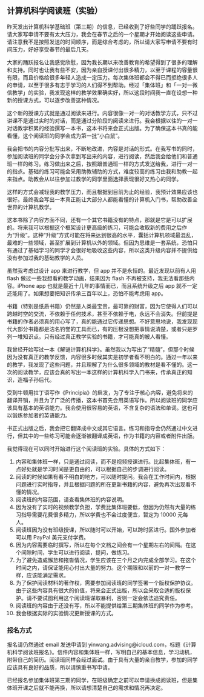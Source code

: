 <div class="inner">
<h2>计算机科学阅读班（实验）</h2>
<p>昨天发出计算机科学基础班（第三期）的信息，已经收到了好些同学的踊跃报名。请大家写申请不要有太大压力，我会在春节之后的一个星期才开始阅读这些申请。请注意我不是按照发送的时间顺序，而是综合考虑的，所以请大家写申请不要有时间压力，好好享受春节的最后几天。</p>
<p>大家的踊跃报名让我感觉欣慰，因为我长期以来改善教育的希望得到了很多的理解和支持。同时也让我有些不安，因为亲自授课付出很多精力，以至于课程的容量很有限，而且价格给很多年轻人造成一定压力。每次集体班都会不得已而拒绝很多人的申请，以至于很多有志于学习的人们得不到帮助。经过「集体班」和「一对一微信教学」的实验，我发现这样的教学效果确实好，所以这段时间我一直在设想一种新的授课方式，可以逐步改善这种情况。</p>
<p>这个新的授课方式就是通过阅读来进行。内容很像一对一的对话教学方式，只不过讲课不是通过实时的对话，而是通过分阶段的阅读来进行。我会根据以往的一对一对话教学积累的经验撰写一本书，这本书将来会正式出版。为了确保这本书真的能看懂，这个阅读班的同学会成为第一批“小白鼠”。</p>
<p>我会把书的内容分批写出来，不断地改进，内容是对话的形式。在我写书的同时，参加阅读班的同学会分多次拿到写出来的内容，进行阅读，然后我会给他们和普通班一样的练习。练习做出来之后，按照跟普通班一样的方式发送给我，进行一对一的指点。基础的练习可能会采用助教辅助的方式，难度较高的练习由我和助教一起来指点。助教会从以往参加过教学的同学里面选择表现很好又热心的同学。</p>
<p>这样的方式会减轻我的教学压力，而且根据到目前为止的经验，我预计效果应该也很好。最终我会写出一本真正能让大部分人都能看懂的计算机入门书，帮助改善全世界的计算机教学。</p>
<p>这本书除了内容方面不同，还有一个其它书籍没有的特点，那就是它是可以扩展的。将来我可以根据这个框架设计更高级的练习，可能会收取新的费用之后作为“升级”。这种“升级”方式可能在将来达到很高的水平，囊括计算机领域最混乱，最难的一些领域，甚至扩展到计算机以外的领域。但因为思维是一套系统，恐怕只有通过了基础学习的同学才会很好地吸收这些内容，所以这类升级内容并不提供给没有参加过我的基础教学的人员。</p>
<p>虽然我考虑过设计 app 来进行教学，但 app 并不是永恒的。最近发现以前有人用 flash 做过一些我想看的教学动画，结果因为 flash 不再被支持，我无法看那些内容。iPhone app 也就是最近十几年的事情而已，而且系统升级之后 app 就不一定还能用了。如果想要把知识传承三百年以上，恐怕不能考虑用 app。</p>
<p>书籍（特别是纸质书籍）仍然是人类最宝贵，最可靠的财富，因为它使得人们可以跨越时空的交流，不依赖于任何技术，甚至不依赖于电，永远不会消失。但前提是书籍的作者必须真的用心写了，真的能通过它传递思想。不好意思地说，我发现现代大部分书籍都是沽名钓誉的工具而已，有的压根没想把事情说清楚，或者只是罗列一堆知识点。只有经过真正教学实验的书籍，才可能真的被人看懂。</p>
<p>我曾经开始写过一本《解谜计算机科学》。虽然我以为写出了“精髓”，但那个时候因为没有真正的教学反馈，内容很多时候其实是初学者看不明白的。通过一年以来的教学，我发现了这些问题，并且理解了为什么很多领域的教材是看不懂的。这一次的阅读教学，应该会真的写出一本这样的计算机科学入门书来，传承真正的知识，造福子孙后代。</p>
<p>受到牛顿用拉丁语写作《Principia》的启发，为了专注于核心内容，避免将来的翻译开销，并且为了广泛的传播，这本书首先会用英语写作。所以阅读班的同学应该具有基本的英语能力。我会使用很容易的英语，不含复杂的语法和单词。这也可以锻炼参加者的英语能力。</p>
<p>书正式出版之后，我会把它翻译成中文或其它语言。练习和指导会仍然通过中文进行，但其中的一些练习可能会逐渐被翻译成英语，作为书籍的内容或者附件出版。</p>
<p>我觉得现在可以同时开始进行这个阅读班的实验。具体的方式如下：</p>
<ol>
<li>内容和集体班一样，只是通过阅读，而不是视频授课进行。比起集体班，有一点好处就是学习时间是更自由的，可以根据自己的步调进行阅读。</li>
<li>阅读的时候如果有看不明白的地方，可以随时提问。我会在工作时间内，根据问题进行实时指导，并且根据问题的所在更新书籍的内容，避免再次出现看不懂的情况。</li>
<li>阅读班的内容范围，请查看集体班的内容说明。</li>
<li>因为没有了实时的视频教学负担，学费比集体班要低，但因为仍然有大量的练习指导需要花费很多精力，所以学费也不会过度便宜，暂定为 10000 元每人。</li>
<li>阅读班因为没有班级授课，所以随时可以开始，可以跨时区进行。国外参加者可以用 PayPal 美元支付学费。</li>
<li>因为内容需要临时撰写，所以在每个文档之间会有一个星期左右的间隔。在这个间隙时间，学生可以进行阅读，提问，做练习。</li>
<li>为了避免造成懈怠和拖沓情况，学生应该在三个月之内完成全部学习。在这个时间之内，请保证能用心付出大量的努力。这个期限和以前的一对一教学一样，应该能满足需求。</li>
<li>为了保护阅读材料的著作权，需要参加阅读班的同学签署一个版权保护协议。由于这些内容具有很大的价值，将来会正式出版，所以会采取合适的版权保护。请不要试图利用这个阅读班谋取暴利，否则一定会依法追究责任。</li>
<li>阅读班的内容由于还没有写，所以不能提供给第三期集体班的同学作为参考。</li>
<li>我会根据实际的实验情况更新授课的方式。</li>
</ol>
<h3 id="报名方式">报名方式</h3>
<p>报名请仍然通过 email 发送申请到 yinwang.advising@icloud.com，标题《计算机科学阅读班报名》。信件内容和集体班一样，写明自己的基本信息，学习动机，附带自己的简历。阅读班同样会经过面试。由于具有大量的亲自教学，参加的同学应该具有良好的品质，所以请慎重书写申请。</p>
<p>已经报名参加集体班第三期的同学，在班级确定之前可以申请换成阅读班，但是集体班开课之后就不能再换，所以请想清楚自己的需求和情况再决定。</p>
</div>
<!--
<div class="ad-banner" style="margin-top: 5px">
<script async src="//pagead2.googlesyndication.com/pagead/js/adsbygoogle.js"></script>
<ins class="adsbygoogle"
                    style="display:inline-block;width:100%;height:90px"
                    data-ad-client="ca-pub-1331524016319584"
                    data-ad-slot="6657867155"></ins>
<script>(adsbygoogle = window.adsbygoogle || []).push({});</script>
</div>
<script data-ad-client="ca-pub-1331524016319584" async
            src="https://pagead2.googlesyndication.com/pagead/js/adsbygoogle.js">
</script>
        -->
    
